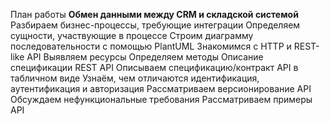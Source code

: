 План работы **Обмен данными между CRM и складской системой**
Разбираем бизнес-процессы, требующие интеграции
Определяем сущности, участвующие в процессе
Строим диаграмму последовательности с помощью PlantUML
Знакомимся с HTTP и REST-like API
Выявляем ресурсы
Определяем методы
Описание спецификации REST API
Описываем спецификацию/контракт API в табличном виде
Узнаём, чем отличаются идентификация, аутентификация и авторизация
Рассматриваем версионирование API
Обсуждаем нефункциональные требования
Рассматриваем примеры API
